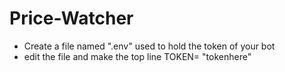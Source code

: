 # Price-Watcher

- Create a file named ".env" used to hold the token of your bot
- edit the file and make the top line TOKEN= "tokenhere"
